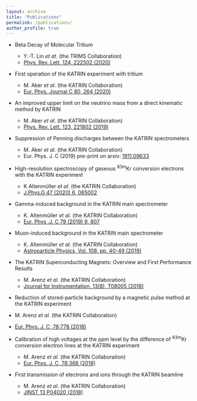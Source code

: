 ```yaml
---
layout: archive
title: "Publications"
permalink: /publications/
author_profile: true
---
```


* Beta Decay of Molecular Tritium
  * Y.-T. Lin *et at.* (the TRIMS Collaboration)
  * [Phys. Rev. Lett. 124, 222502 (2020)](https://journals.aps.org/prl/abstract/10.1103/PhysRevLett.124.222502)

* First operation of the KATRIN experiment with tritium
  * M. Aker *et al.* (the KATRIN Collaboration)
  * [Eur. Phys. Journal C 80, 264 (2020)](https://epjc.epj.org/articles/epjc/abs/2020/03/10052_2020_Article_7718/10052_2020_Article_7718.html)
  
* An improved upper limit on the neutrino mass from a direct kinematic method by KATRIN
  * M. Aker *et al.* (the KATRIN Collaboration)
  * [Phys. Rev. Lett. 123, 221802 (2019)](https://journals.aps.org/prl/abstract/10.1103/PhysRevLett.123.221802)
  
* Suppression of Penning discharges between the KATRIN spectrometers
  * M. Aker *et al.* (the KATRIN Collaboration)
  * Eur. Phys. J. C (2019) pre-print on arxiv: [1911.09633](https://arxiv.org/abs/1911.09633)
  
* High-resolution spectroscopy of gaseous <sup>83m</sup>Kr conversion electrons with the KATRIN experiment
  * K Altenmüller *et al.* (the KATRIN Collaboration)
  * [J.Phys.G 47 (2020) 6, 065002](https://iopscience.iop.org/article/10.1088/1361-6471/ab8480/meta)
  
* Gamma-induced background in the KATRIN main spectrometer
  * K. Altenmüller *et al.* (the KATRIN Collaboration)
  * [Eur. Phys .J. C 79 (2019) 9, 807](https://epjc.epj.org/articles/epjc/abs/2019/09/10052_2019_Article_7320/10052_2019_Article_7320.html)

* Muon-induced background in the KATRIN main spectrometer 
  * K. Altenmüller *et al.* (the KATRIN Collaboration)
  * [Astroparticle Physics, Vol. 108, pp. 40-49 (2019)](https://www.sciencedirect.com/science/article/pii/S0927650518302597?via%3Dihub)
  
* The KATRIN Superconducting Magnets: Overview and First Performance Results 
  * M. Arenz *et al.* (the KATRIN Collaboration)
  * [Journal for Instrumentation, 13(8), T08005 (2018)](https://iopscience.iop.org/article/10.1088/1748-0221/13/08/T08005)
  
*  Reduction of stored-particle background by a magnetic pulse method at the KATRIN experiment
  * M. Arenz *et al.* (the KATRIN Collaboration)
  * [Eur. Phys. J. C, 78:778 (2018)](https://epjc.epj.org/articles/epjc/abs/2018/09/10052_2018_Article_6244/10052_2018_Article_6244.html)
  
* Calibration of high voltages at the ppm level by the difference of <sup>83m</sup>Kr conversion electron lines at the KATRIN experiment
  * M. Arenz *et al.* (the KATRIN Collaboration)
  * [Eur. Phys. J. C, 78:368 (2018)](https://link.springer.com/article/10.1140/epjc/s10052-018-5832-y)
  
* First transmission of electrons and ions through the KATRIN beamline
  * M. Arenz *et al.* (the KATRIN Collaboration)
  * [JINST 13 P04020 (2018)](https://iopscience.iop.org/article/10.1088/1748-0221/13/04/P04020)

